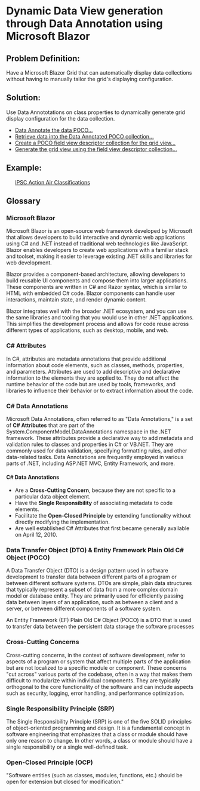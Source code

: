 <h1>Dynamic Data View generation through Data Annotation using Microsoft Blazor</h1>

<h2>Problem Definition:</h2>
<p>Have a Microsoft Blazor Grid that can automatically display data collections without having to manually tailor the grid's displaying configuration.</p>

<h2>Solution:</h2>
<p>Use Data Annototations on class properties to dynamically generate grid display configuration for the data collection.</p>
<ul>
    <li><a target="_blank" href="https://dev.azure.com/noctua-innovations/_git/Blazor%20Dynamic%20View%20Generation?path=/ActionAir/Models/Classification.cs">Data Annotate the data POCO...</a></li>
    <li><a target="_blank" href="https://dev.azure.com/noctua-innovations/_git/Blazor%20Dynamic%20View%20Generation?path=/ActionAir/Data/ActionAirClassificationService.cs">Retrieve data into the Data Annotated POCO collection...</a></li>
    <li><a target="_blank" href="https://dev.azure.com/noctua-innovations/_git/Blazor%20Dynamic%20View%20Generation?path=/ActionAir/Shared/Reflection.cs">Create a POCO field view descriptor collection for the grid view...</a></li>
    <li><a target="_blank" href="https://dev.azure.com/noctua-innovations/_git/Blazor%20Dynamic%20View%20Generation?path=/ActionAir/Components/NoctuaDataGrid.razor">Generate the grid view using the field view descriptor collection...</a></li>
</ul>

<h2>Example:</h2>
<ul style="list-style: none;">
    <li><a target="_blank" href="https://action-air.ipscresults.org/#Open">IPSC Action Air Classifications</a></li>
</ul>

<h2>Glossary</h2>

<h3>Microsoft Blazor</h3>
<p>Microsoft Blazor is an open-source web framework developed by Microsoft that allows developers to build interactive and dynamic web applications using C# and .NET instead of traditional web technologies like JavaScript. Blazor enables developers to create web applications with a familiar stack and toolset, making it easier to leverage existing .NET skills and libraries for web development.</p>
<p>Blazor provides a component-based architecture, allowing developers to build reusable UI components and compose them into larger applications. These components are written in C# and Razor syntax, which is similar to HTML with embedded C# code. Blazor components can handle user interactions, maintain state, and render dynamic content.</p>
<p>Blazor integrates well with the broader .NET ecosystem, and you can use the same libraries and tooling that you would use in other .NET applications. This simplifies the development process and allows for code reuse across different types of applications, such as desktop, mobile, and web.</p>

<h3>C# Attributes</h3>
<p>In C#, attributes are metadata annotations that provide additional information about code elements, such as classes, methods, properties, and parameters. Attributes are used to add descriptive and declarative information to the elements they are applied to. They do not affect the runtime behavior of the code but are used by tools, frameworks, and libraries to influence their behavior or to extract information about the code.</p>

<h3>C# Data Annotations</h3>
<p>Microsoft Data Annotations, often referred to as "Data Annotations," is a set of <b>C# Attributes</b> that are part of the System.ComponentModel.DataAnnotations namespace in the .NET framework. These attributes provide a declarative way to add metadata and validation rules to classes and properties in C# or VB.NET. They are commonly used for data validation, specifying formatting rules, and other data-related tasks. Data Annotations are frequently employed in various parts of .NET, including ASP.NET MVC, Entity Framework, and more.</p>
<h4>C# Data Annotations</h4>
<ul>
<li>Are a <b>Cross-Cutting Concern</b>, because they are not specific to a particular data object element.</li>
<li>Have the <b>Single Responsibility</b> of associating metadata to code elements.</li>
<li>Facilitate the <b>Open-Closed Principle</b> by extending functionality without directly modifying the implementation.</li>
<li>Are well established C# Attributes that first became generally available on April 12, 2010.</li>
</ul>

<h3>Data Transfer Object (DTO) & Entity Framework Plain Old C# Object (POCO)</h3>
<p>A Data Transfer Object (DTO) is a design pattern used in software development to transfer data between different parts of a program or between different software systems. DTOs are simple, plain data structures that typically represent a subset of data from a more complex domain model or database entity. They are primarily used for efficiently passing data between layers of an application, such as between a client and a server, or between different components of a software system.</p>
<p>An Entity Framework (EF) Plain Old C# Object (POCO) is a DTO that is used to transfer data between the persistent data storage the software processes</p>

<h3>Cross-Cutting Concerns</h3>
<p>Cross-cutting concerns, in the context of software development, refer to aspects of a program or system that affect multiple parts of the application but are not localized to a specific module or component. These concerns "cut across" various parts of the codebase, often in a way that makes them difficult to modularize within individual components. They are typically orthogonal to the core functionality of the software and can include aspects such as security, logging, error handling, and performance optimization.</p>

<h3>Single Responsibility Principle (SRP)</h3>
<p>The Single Responsibility Principle (SRP) is one of the five SOLID principles of object-oriented programming and design. It is a fundamental concept in software engineering that emphasizes that a class or module should have only one reason to change. In other words, a class or module should have a single responsibility or a single well-defined task.</p>

<h3>Open-Closed Principle (OCP)</h3>
<p>"Software entities (such as classes, modules, functions, etc.) should be open for extension but closed for modification."</p>
